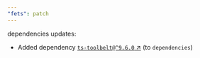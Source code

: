 ```yaml
---
"fets": patch
---
```

dependencies updates:
  - Added dependency [`ts-toolbelt@^9.6.0` ↗︎](https://www.npmjs.com/package/ts-toolbelt/v/9.6.0) (to `dependencies`)
